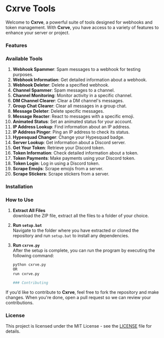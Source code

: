 # Cxrve Tools

Welcome to **Cxrve**, a powerful suite of tools designed for webhooks and token management. With **Cxrve**, you have access to a variety of features to enhance your server or project.

### Features

### Available Tools

1. **Webhook Spammer**: Spam messages to a webhook for testing purposes.
2. **Webhook Information**: Get detailed information about a webhook.
3. **Webhook Deleter**: Delete a specified webhook.
4. **Channel Spammer**: Spam messages to a channel.
5. **Channel Monitoring**: Monitor activity in a specific channel.
6. **DM Channel Clearer**: Clear a DM channel's messages.
7. **Group Chat Clearer**: Clear all messages in a group chat.
8. **Message Deleter**: Delete specific messages.
9. **Message Reacter**: React to messages with a specific emoji.
10. **Animated Status**: Set an animated status for your account.
11. **IP Address Lookup**: Find information about an IP address.
12. **IP Address Pinger**: Ping an IP address to check its status.
13. **Hypesquad Changer**: Change your Hypesquad badge.
14. **Server Lookup**: Get information about a Discord server.
15. **Get Your Token**: Retrieve your Discord token.
16. **Token Information**: Check detailed information about a token.
17. **Token Payments**: Make payments using your Discord token.
18. **Token Login**: Log in using a Discord token.
19. **Scrape Emojis**: Scrape emojis from a server.
20. **Scrape Stickers**: Scrape stickers from a server.

### Installation

### How to Use

1. **Extract All Files**  
   download the ZIP file, extract all the files to a folder of your choice.

2. **Run `setup.bat`**  
   Navigate to the folder where you have extracted or cloned the repository and run `setup.bat` to install any dependencies.

3. **Run `cxrve.py`**  
   After the setup is complete, you can run the program by executing the following command:
   ```bash
   python cxrve.py
   OR
   run cxrve.py

   ### Contributing

If you’d like to contribute to **Cxrve**, feel free to fork the repository and make changes. When you're done, open a pull request so we can review your contributions.

### License

This project is licensed under the MIT License - see the [LICENSE](LICENSE) file for details.


